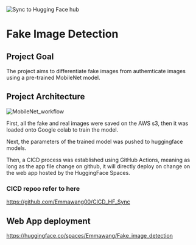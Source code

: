![Sync to Hugging Face hub](https://github.com/Emmawang00/CICD_HF_Sync/actions/workflows/main.yml/badge.svg)

# Fake Image Detection

## Project Goal

The project aims to differentiate fake images from authemticate images using a pre-trained MobileNet model.

## Project Architecture

![MobileNet_workflow](https://user-images.githubusercontent.com/112578755/234439386-16ba6af4-93d8-4c65-a6ac-239cbbbd5ce1.jpg)

First, all the fake and real images were saved on the AWS s3, then it was loaded onto Google colab to train the model.

Next, the parameters of the trained model was pushed to huggingface models.

Then, a CICD process was established using GitHub Actions, meaning as long as the app file change on github, it will directly deploy on change on the web app hosted by the HuggingFace Spaces.

### CICD repoo refer to here
https://github.com/Emmawang00/CICD_HF_Sync

## Web App deployment

https://huggingface.co/spaces/Emmawang/Fake_image_detection
